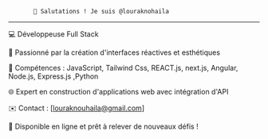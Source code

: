
           👋 Salutations ! Je suis @louraknohaila
 ----------------------------------------------------------------

  
💻 Développeuse Full Stack 

🎨 Passionné par la création d'interfaces réactives et esthétiques

🚀 Compétences : JavaScript, Tailwind Css,  REACT.js, next.js, Angular, Node.js, Express.js ,Python

🌐 Expert en construction d'applications web avec intégration d'API

✉️ Contact : [louraknouhaila@gmail.com]

🌟 Disponible en ligne et prêt à relever de nouveaux défis !

